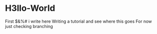 # H3llo-World
First $&%# i write here
Writing a tutorial and see where this goes
For now just checking branching
